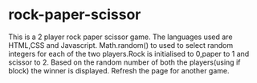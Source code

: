# rock-paper-scissor
This is a 2 player rock paper scissor game.
The languages used are HTML,CSS and Javascript.
Math.random() to used to select random integers for each of the two players.Rock is initialised to 0,paper to 1 and scissor to 2.
Based on the random number of both the players(using if block) the winner is displayed.
Refresh the page for another game.
